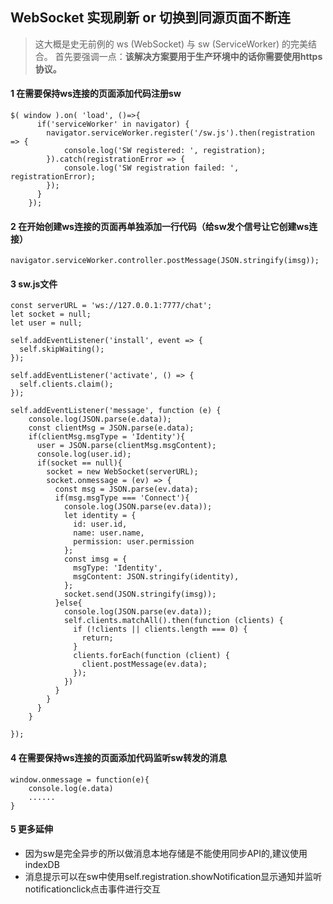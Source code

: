 ## WebSocket 实现刷新 or 切换到同源页面不断连

> 这大概是史无前例的 ws (WebSocket) 与 sw (ServiceWorker) 的完美结合。
> 首先要强调一点：**该解决方案要用于生产环境中的话你需要使用https协议。**

#### 1 在需要保持ws连接的页面添加代码注册sw

```
$( window ).on( 'load', ()=>{
      if('serviceWorker' in navigator) {
     	navigator.serviceWorker.register('/sw.js').then(registration => {
     		console.log('SW registered: ', registration);
     	}).catch(registrationError => {
     		console.log('SW registration failed: ', registrationError);
     	});
      } 
    });
```

#### 2 在开始创建ws连接的页面再单独添加一行代码（给sw发个信号让它创建ws连接）

```
navigator.serviceWorker.controller.postMessage(JSON.stringify(imsg));
```

#### 3 sw.js文件

```
const serverURL = 'ws://127.0.0.1:7777/chat';
let socket = null;
let user = null;

self.addEventListener('install', event => {
  self.skipWaiting();
});

self.addEventListener('activate', () => {
  self.clients.claim();
});

self.addEventListener('message', function (e) {
    console.log(JSON.parse(e.data));
    const clientMsg = JSON.parse(e.data);
    if(clientMsg.msgType = 'Identity'){
      user = JSON.parse(clientMsg.msgContent);
      console.log(user.id);
      if(socket == null){
        socket = new WebSocket(serverURL);
        socket.onmessage = (ev) => {
          const msg = JSON.parse(ev.data);
          if(msg.msgType === 'Connect'){
            console.log(JSON.parse(ev.data));
            let identity = {
              id: user.id,
              name: user.name,
              permission: user.permission
            };
            const imsg = {
              msgType: 'Identity',
              msgContent: JSON.stringify(identity),
            };
            socket.send(JSON.stringify(imsg));
          }else{
            console.log(JSON.parse(ev.data));
            self.clients.matchAll().then(function (clients) {
              if (!clients || clients.length === 0) {
                return;
              }
              clients.forEach(function (client) {
                client.postMessage(ev.data);
              });
            })
          }
        }
      }
    }

});
```

#### 4 在需要保持ws连接的页面添加代码监听sw转发的消息

```
window.onmessage = function(e){
    console.log(e.data)
    ......
}
```

#### 5 更多延伸

- 因为sw是完全异步的所以做消息本地存储是不能使用同步API的,建议使用indexDB
- 消息提示可以在sw中使用self.registration.showNotification显示通知并监听notificationclick点击事件进行交互

